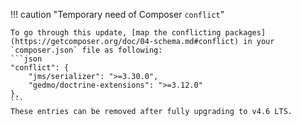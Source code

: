 !!! caution "Temporary need of Composer `conflict`"

    To go through this update, [map the conflicting packages](https://getcomposer.org/doc/04-schema.md#conflict) in your `composer.json` file as following:
    ```json
    "conflict": {
        "jms/serializer": ">=3.30.0",
        "gedmo/doctrine-extensions": ">=3.12.0"
    },
    ```
    These entries can be removed after fully upgrading to v4.6 LTS.

